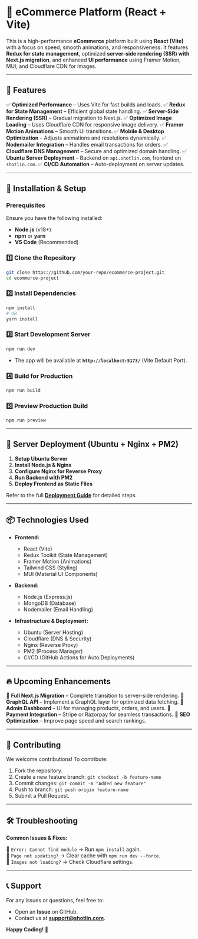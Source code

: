 # 🚀 eCommerce Platform (React + Vite)

This is a high-performance **eCommerce** platform built using **React (Vite)** with a focus on speed, smooth animations, and responsiveness. It features **Redux for state management**, optimized **server-side rendering (SSR) with Next.js migration**, and enhanced **UI performance** using Framer Motion, MUI, and Cloudflare CDN for images.

---

## 🌟 Features

✅ **Optimized Performance** – Uses Vite for fast builds and loads.
✅ **Redux for State Management** – Efficient global state handling.
✅ **Server-Side Rendering (SSR)** – Gradual migration to Next.js.
✅ **Optimized Image Loading** – Uses Cloudflare CDN for responsive image delivery.
✅ **Framer Motion Animations** – Smooth UI transitions.
✅ **Mobile & Desktop Optimization** – Adjusts animations and resolutions dynamically.
✅ **Nodemailer Integration** – Handles email transactions for orders.
✅ **Cloudflare DNS Management** – Secure and optimized domain handling.
✅ **Ubuntu Server Deployment** – Backend on `api.shotlin.com`, frontend on `shotlin.com`.
✅ **CI/CD Automation** – Auto-deployment on server updates.

---

## 📌 Installation & Setup

### Prerequisites
Ensure you have the following installed:
- **Node.js** (v18+)
- **npm** or **yarn**
- **VS Code** (Recommended)

### 1️⃣ Clone the Repository
```sh
git clone https://github.com/your-repo/ecommerce-project.git
cd ecommerce-project
```

### 2️⃣ Install Dependencies
```sh
npm install
# OR
yarn install
```

### 3️⃣ Start Development Server
```sh
npm run dev
```
- The app will be available at **`http://localhost:5173/`** (Vite Default Port).

### 4️⃣ Build for Production
```sh
npm run build
```

### 5️⃣ Preview Production Build
```sh
npm run preview
```

---

## 🚀 Server Deployment (Ubuntu + Nginx + PM2)

1. **Setup Ubuntu Server**
2. **Install Node.js & Nginx**
3. **Configure Nginx for Reverse Proxy**
4. **Run Backend with PM2**
5. **Deploy Frontend as Static Files**

Refer to the full **[Deployment Guide](docs/deployment.md)** for detailed steps.

---

## 📦 Technologies Used

- **Frontend:**
  - React (Vite)
  - Redux Toolkit (State Management)
  - Framer Motion (Animations)
  - Tailwind CSS (Styling)
  - MUI (Material UI Components)

- **Backend:**
  - Node.js (Express.js)
  - MongoDB (Database)
  - Nodemailer (Email Handling)

- **Infrastructure & Deployment:**
  - Ubuntu (Server Hosting)
  - Cloudflare (DNS & Security)
  - Nginx (Reverse Proxy)
  - PM2 (Process Manager)
  - CI/CD (GitHub Actions for Auto Deployments)

---

## 🔥 Upcoming Enhancements

🚀 **Full Next.js Migration** – Complete transition to server-side rendering.
🚀 **GraphQL API** – Implement a GraphQL layer for optimized data fetching.
🚀 **Admin Dashboard** – UI for managing products, orders, and users.
🚀 **Payment Integration** – Stripe or Razorpay for seamless transactions.
🚀 **SEO Optimization** – Improve page speed and search rankings.

---

## 🤝 Contributing

We welcome contributions! To contribute:
1. Fork the repository.
2. Create a new feature branch: `git checkout -b feature-name`
3. Commit changes: `git commit -m "Added new feature"`
4. Push to branch: `git push origin feature-name`
5. Submit a Pull Request.

---

## 🛠 Troubleshooting

**Common Issues & Fixes:**

🔹 `Error: Cannot find module` → Run `npm install` again.  
🔹 `Page not updating?` → Clear cache with `npm run dev --force`.  
🔹 `Images not loading?` → Check Cloudflare settings.  

---

## 📞 Support
For any issues or questions, feel free to:
- Open an **Issue** on GitHub.
- Contact us at **support@shotlin.com**.

**Happy Coding! 🚀**

